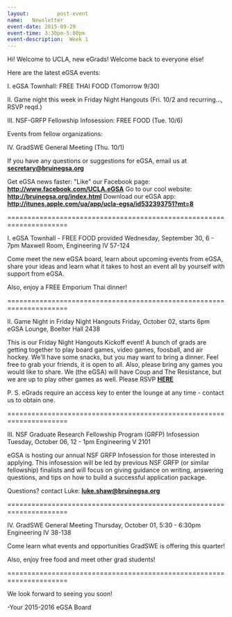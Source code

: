 ```yaml
---
layout:     	post-event
name:	Newsletter
event-date:	2015-09-29
event-time:	3:30pm-5:00pm
event-description:	Week 1
---
```



Hi! 
Welcome to UCLA, new eGrads! Welcome back to everyone else!

Here are the latest eGSA events:


I. eGSA Townhall: FREE THAI FOOD (Tomorrow 9/30)

II. Game night this week in Friday Night Hangouts (Fri. 10/2 and recurring…, RSVP reqd.) 

III. NSF-GRFP Fellowship Infosession: FREE FOOD (Tue. 10/6)

Events from fellow organizations:

IV. GradSWE General Meeting (Thu. 10/1)


If you have any questions or suggestions for eGSA, email us at <b><a href="mailto:secretary@bruinegsa.org">secretary@bruinegsa.org</a></b>

Get eGSA news faster:
"Like" our Facebook page: <b><a href='http://www.facebook.com/UCLA.eGSA' target="_blank">http://www.facebook.com/UCLA.eGSA</a></b>
Go to our cool website: <b><a href='http://bruinegsa.org/index.html' target="_blank">http://bruinegsa.org/index.html</a></b>
Download our eGSA app: <b><a href='http://itunes.apple.com/ua/app/ucla-egsa/id532393751?mt=8' target="_blank">http://itunes.apple.com/ua/app/ucla-egsa/id532393751?mt=8</a></b>

=====================================================================

I. eGSA Townhall - FREE FOOD provided
Wednesday, September 30, 6 - 7pm
Maxwell Room, Engineering IV 57-124

Come meet the new eGSA board, learn about upcoming events from eGSA, share your ideas and learn what it takes to host an event all by yourself with support from eGSA. 

Also, enjoy a FREE Emporium Thai dinner!

=====================================================================

II. Game Night in Friday Night Hangouts
Friday, October 02, starts 6pm
eGSA Lounge, Boelter Hall 2438

This is our Friday Night Hangouts Kickoff event! A bunch of grads are getting together to play board games, video games, foosball, and air hockey. We'll have some snacks, but you may want to bring a dinner. Feel free to grab your friends, it is open to all. Also, please bring any games you would like to share. We (the eGSA) will have Coup and The Resistance, but we are up to play other games as well. Please RSVP <b><a href='https://docs.google.com/forms/d/1a1bg6SCauW571Du9d7mwONLsz6cCfhRbZHDgXdwxros/viewform' target="_blank">HERE</a></b>

P. S. eGrads require an access key to enter the lounge at any time - contact us to obtain one.

=====================================================================

III. NSF Graduate Research Fellowship Program (GRFP) Infosession
Tuesday, October 06, 12 - 1pm
Engineering V 2101

eGSA is hosting our annual NSF GRFP Infosession for those interested in applying.
This infosession will be led by previous NSF GRFP (or similar fellowship) finalists and will focus on giving guidance on writing, answering questions, and tips on how to build a successful application package.

Questions? contact Luke: <b><a href="mailto:luke.shaw@bruinegsa.org">luke.shaw@bruinegsa.org</a></b> 

=====================================================================

IV. GradSWE General Meeting
Thursday, October 01, 5:30 - 6:30pm
Engineering IV 38-138
 
Come learn what events and opportunities GradSWE is offering this quarter!

Also, enjoy free food and meet other grad students!

=====================================================================

We look forward to seeing you soon!

-Your 2015-2016 eGSA Board

